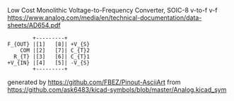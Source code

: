 Low Cost Monolithic Voltage-to-Frequency Converter, SOIC-8
v-to-f v-f
https://www.analog.com/media/en/technical-documentation/data-sheets/AD654.pdf


	        +---------+
	F_{OUT} |[1]   [8]| +V_{S}
	    COM |[2]   [7]| C_{T}2
	  R_{T} |[3]   [6]| C_{T}1
	+V_{IN} |[4]   [5]| -V_{S}
	        +---------+


generated by https://github.com/FBEZ/Pinout-AsciiArt from https://github.com/ask6483/kicad-symbols/blob/master/Analog.kicad_sym